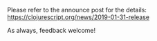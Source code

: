 
Please refer to the announce post for the details:
https://clojurescript.org/news/2019-01-31-release

As always, feedback welcome!

